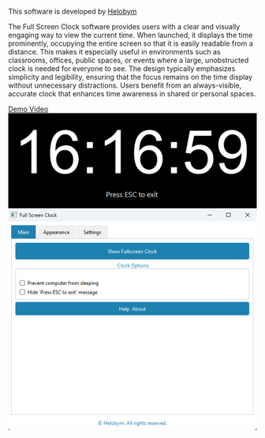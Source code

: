 This software is developed by [Helobym](https://helobym.com)

The Full Screen Clock software provides users with a clear and visually engaging way to view the current time. When launched, it displays the time prominently, occupying the entire screen so that it is easily readable from a distance. This makes it especially useful in environments such as classrooms, offices, public spaces, or events where a large, unobstructed clock is needed for everyone to see. The design typically emphasizes simplicity and legibility, ensuring that the focus remains on the time display without unnecessary distractions. Users benefit from an always-visible, accurate clock that enhances time awareness in shared or personal spaces.

[Demo Video](httpsyoutu.beDQoWr2uKYr8)
![Screenshot Preview](full-screen-clock1.png)
![Screenshot Preview](full-screen-clock2.png)
